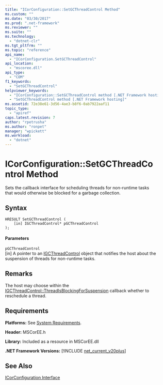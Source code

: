 ```yaml
---
title: "ICorConfiguration::SetGCThreadControl Method"
ms.custom: ""
ms.date: "03/30/2017"
ms.prod: ".net-framework"
ms.reviewer: ""
ms.suite: ""
ms.technology: 
  - "dotnet-clr"
ms.tgt_pltfrm: ""
ms.topic: "reference"
api_name: 
  - "ICorConfiguration.SetGCThreadControl"
api_location: 
  - "mscoree.dll"
api_type: 
  - "COM"
f1_keywords: 
  - "SetGCThreadControl"
helpviewer_keywords: 
  - "ICorConfiguration::SetGCThreadControl method [.NET Framework hosting]"
  - "SetGCThreadControl method [.NET Framework hosting]"
ms.assetid: 72e38e61-3d56-4ae3-b8f6-0ab7922aaf11
topic_type: 
  - "apiref"
caps.latest.revision: 7
author: "rpetrusha"
ms.author: "ronpet"
manager: "wpickett"
ms.workload: 
  - "dotnet"
---
```

# ICorConfiguration::SetGCThreadControl Method
Sets the callback interface for scheduling threads for non-runtime tasks that would otherwise be blocked for a garbage collection.  
  
## Syntax  
  
```  
HRESULT SetGCThreadControl (  
    [in] IGCThreadControl* pGCThreadControl  
);  
```  
  
#### Parameters  
 `pGCThreadControl`  
 [in] A pointer to an [IGCThreadControl](../../../../docs/framework/unmanaged-api/hosting/igcthreadcontrol-interface.md) object that notifies the host about the suspension of threads for non-runtime tasks.  
  
## Remarks  
 The host may choose within the [IGCThreadControl::ThreadIsBlockingForSuspension](../../../../docs/framework/unmanaged-api/hosting/igcthreadcontrol-threadisblockingforsuspension-method.md) callback whether to reschedule a thread.  
  
## Requirements  
 **Platforms:** See [System Requirements](../../../../docs/framework/get-started/system-requirements.md).  
  
 **Header:** MSCorEE.h  
  
 **Library:** Included as a resource in MSCorEE.dll  
  
 **.NET Framework Versions:** [!INCLUDE [net_current_v20plus](../../../../includes/net-current-v20plus-md.md)]  
  
## See Also  
 [ICorConfiguration Interface](../../../../docs/framework/unmanaged-api/hosting/icorconfiguration-interface.md)
